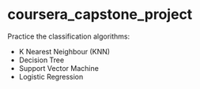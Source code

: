 # coursera_capstone_project
Practice the classification algorithms:
- K Nearest Neighbour (KNN)
- Decision Tree
- Support Vector Machine
- Logistic Regression
